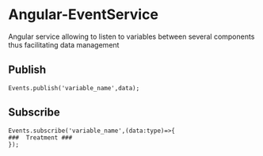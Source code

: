 # Angular-EventService
Angular service allowing to listen to variables between several components thus facilitating data management
## Publish 
```
Events.publish('variable_name',data);
```
## Subscribe
```
Events.subscribe('variable_name',(data:type)=>{
###  Treatment ###
});
```
